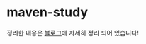 # maven-study
정리한 내용은 <a href="https://www.tomatodeveloper.blog/ee9de0ae-6248-407e-b8e8-f39c693e43f4">블로그</a>에 자세히 정리 되어 있습니다!

